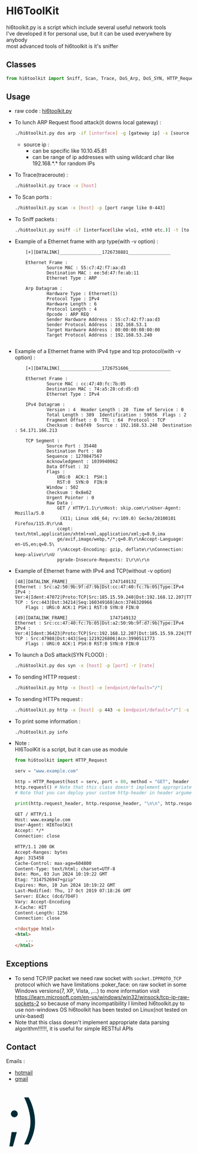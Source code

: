 # HI6ToolKit
hi6toolkit.py is a script which include several useful network tools  
I've developed it for personal use, but it can be used everywhere by anybody  
most advanced tools of hi6toolkit is it's sniffer

## Classes
``` python
from hi6toolkit import Sniff, Scan, Trace, DoS_Arp, DoS_SYN, HTTP_Request, Tunnel
```

## Usage
- raw code :
    [hi6toolkit.py](https://raw.githubusercontent.com/HI6Cypher/HI6ToolKit/main/hi6toolkit.py)

- To lunch ARP Request flood attack(it downs local gateway) :
    ``` bash
    ./hi6toolkit.py dos arp -if [interface] -g [gateway ip] -s [source ip] -sm [mac address]
    ```
    - source ip :
        - can be specific like 10.10.45.81
        - can be range of ip addresses with using wildcard char like 192.168.\*.\* for random IPs

- To Trace(traceroute) :
    ``` bash
    ./hi6toolkit.py trace -x [host]
    ```

- To Scan ports :
    ``` bash
    ./hi6toolkit.py scan -x [host] -p [port range like 0-443]
    ```

- To Sniff packets :
    ``` bash
    ./hi6toolkit.py sniff -if [interface(like wlo1, eth0 etc.)] -t [to store in file]
    ```

- Example of a Ethernet frame with arp type(with -v option) :
    ``` text
        [+][DATALINK]________________1726738881________________

        Ethernet Frame :
                Source MAC : 55:c7:42:f7:aa:d3
                Destination MAC : ee:5d:47:fe:ab:11
                Ethernet Type : ARP

        Arp Datagram :
                Hardware Type : Ethernet(1)
                Protocol Type : IPv4
                Hardware Length : 6
                Protocol Length : 4
                Opcode : ARP REQ
                Sender Hardware Address : 55:c7:42:f7:aa:d3
                Sender Protocol Address : 192.168.53.1
                Target Hardware Address : 00:00:00:00:00:00
                Target Protocol Address : 192.168.53.240


    ```

- Example of a Ethernet frame with IPv4 type and tcp protocol(with -v option) :
    ``` text
        [+][DATALINK]________________1726751606________________

        Ethernet Frame :
                Source MAC : cc:47:40:fc:7b:05
                Destination MAC : 74:a5:28:cd:d5:d3
                Ethernet Type : IPv4

        IPv4 Datagram :
                Version : 4  Header Length : 20  Time of Service : 0
                Total Length : 389  Identification : 59656  Flags : 2
                Fragment Offset : 0  TTL : 64  Protocol : TCP
                Checksum : 0x6f49  Source : 192.168.53.240  Destination : 54.171.166.213

        TCP Segment :
                Source Port : 35448
                Destination Port : 80
                Sequence : 1270847567
                Acknowledgment : 1039940062
                Data Offset : 32
                Flags :
                    URG:0  ACK:1  PSH:1
                    RST:0  SYN:0  FIN:0
                Window : 502
                Checksum : 0x8e62
                Urgent Pointer : 0
                Raw Data :
                    GET / HTTP/1.1\r\nHost: skip.com\r\nUser-Agent: Mozilla/5.0
                     (X11; Linux x86_64; rv:109.0) Gecko/20100101 Firefox/115.0\r\nA
                    ccept: text/html,application/xhtml+xml,application/xml;q=0.9,ima
                    ge/avif,image/webp,*/*;q=0.8\r\nAccept-Language: en-US,en;q=0.5\
                    r\nAccept-Encoding: gzip, deflate\r\nConnection: keep-alive\r\nU
                    pgrade-Insecure-Requests: 1\r\n\r\n
    ```

- Example of Ethernet frame with IPv4 and TCP(without -v option)
    ```
    [48][DATALINK_FRAME]________________1747149132________________
    Ethernet : Src:a2:50:9b:9f:d7:9b|Dst:cc:47:40:fc:7b:05|Type:IPv4
    IPv4 : Ver:4|Ident:47072|Proto:TCP|Src:185.15.59.240|Dst:192.168.12.207|TTL:51
    TCP : Src:443|Dst:34214|Seq:160349168|Acn:3746320966
        Flags : URG:0 ACK:1 PSH:1 RST:0 SYN:0 FIN:0

    [49][DATALINK_FRAME]________________1747149132________________
    Ethernet : Src:cc:47:40:fc:7b:05|Dst:a2:50:9b:9f:d7:9b|Type:IPv4
    IPv4 : Ver:4|Ident:36423|Proto:TCP|Src:192.168.12.207|Dst:185.15.59.224|TTL:64
    TCP : Src:47988|Dst:443|Seq:1219226806|Acn:3990511773
        Flags : URG:0 ACK:1 PSH:0 RST:0 SYN:0 FIN:0
    ```

- To launch a DoS attack(SYN FLOOD) :
    ``` bash
    ./hi6toolkit.py dos syn -x [host] -p [port] -r [rate]
    ```

- To sending HTTP request :
    ``` bash
    ./hi6toolkit.py http -x [host] -e [endpoint/default="/"]
    ```

- To sending HTTPs request :
    ``` bash
    ./hi6toolkit.py http -x [host] -p 443 -e [endpoint/default="/"] -s
    ```

- To print some information :
    ``` bash
    ./hi6toolkit.py info
    ```

- Note :  
HI6ToolKit is a script, but it can use as module
    ``` python
    from hi6toolkit import HTTP_Request

    serv = "www.example.com"

    http = HTTP_Request(host = serv, port = 80, method = "GET", header = None, end = "/", https = False)
    http.request() # Note that this class doesn't implement appropriate data parsing algorithm!!!!!!, it is useful for RESTful APIs
    # Note that you can deploy your custom http-header in header argument

    print(http.request_header, http.response_header, "\n\n", http.response)
    ```

    ``` html
    GET / HTTP/1.1
    Host: www.example.com
    User-Agent: HI6ToolKit
    Accept: */*
    Connection: close

    HTTP/1.1 200 OK
    Accept-Ranges: bytes
    Age: 315458
    Cache-Control: max-age=604800
    Content-Type: text/html; charset=UTF-8
    Date: Mon, 03 Jun 2024 10:19:22 GMT
    Etag: "3147526947+gzip"
    Expires: Mon, 10 Jun 2024 10:19:22 GMT
    Last-Modified: Thu, 17 Oct 2019 07:18:26 GMT
    Server: ECAcc (dcd/7D4F)
    Vary: Accept-Encoding
    X-Cache: HIT
    Content-Length: 1256
    Connection: close

    <!doctype html>
    <html>
        ...
    </html>
    ```

## Exceptions
- To send TCP/IP packet we need raw socket with `socket.IPPROTO_TCP` protocol which
we have limitations :poker_face: on raw socket in some Windows versions(7, XP, Vista, ,...)
to more information visit <https://learn.microsoft.com/en-us/windows/win32/winsock/tcp-ip-raw-sockets-2>
so because of many incompatibility I limited hi6toolkit.py to use non-windows OS
hi6toolkit has been tested on Linux(not tested on unix-based)
- Note that this class doesn't implement appropriate data parsing algorithm!!!!!!, it is useful for simple RESTful APIs

## Contact
Emails :  
- [hotmail](mailto:huaweisclu31@hotmail.com)  
- [gmail](mailto:swhwap.net@gmail.com)

<span style="color:#002b36;font-size:140">;)</span>
